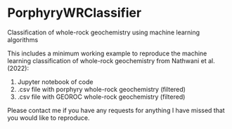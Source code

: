 # PorphyryWRClassifier
Classification of whole-rock geochemistry using machine learning algorithms

This includes a minimum working example to reproduce the machine learning classification of whole-rock geochemistry from Nathwani et al. (2022):
1. Jupyter notebook of code
2. .csv file with porphyry whole-rock geochemistry (filtered)
3. .csv file with GEOROC whole-rock geochemistry (filtered)

Please contact me if you have any requests for anything I have missed that you would like to reproduce.
